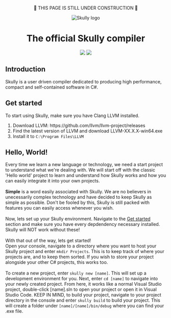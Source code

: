 <p align="center">🚧 THIS PAGE IS STILL UNDER CONSTRUCTION 🚧</p>
<p align="center">
  <img alt="Skully logo" src="https://media.discordapp.net/attachments/671694363235057675/1067004440554512454/image.png">
</p>
<h1 align="center">The official Skully compiler</h1>
<p align="center">
  <img src="https://github.com/Draugr-official/Skully/actions/workflows/dotnet.yml/badge.svg">
  <img src="https://img.shields.io/badge/version-0.0.1-blue">
</p>

<h2>Introduction</h2>
<p>Skully is a user driven compiler dedicated to producing high performance, compact and self-contained software in C#.</p>

<h2>Get started</h2>
<p>
  To start using Skully, make sure you have Clang LLVM installed.
  <ol>
    <li>Download LLVM: https://github.com/llvm/llvm-project/releases</li>
    <li>Find the latest version of LLVM and download LLVM-XX.X.X-win64.exe</li>
    <li>Install it to <code>C:\Program Files\LLVM</code></li>
  </ol>
</p>

<h2>Hello, World!</h2>
<p>Every time we learn a new language or technology, we need a start project to understand what we're dealing with. We will start off with the classic 'Hello world' project to learn and understand how Skully works and how you can easily integrate it into your own projects.
<br>
<br>
<strong>Simple</strong> is a word easily associated with Skully. We are no believers in unecessarily complex technology and have decided to keep Skully as simple as possible. Don't be fooled by this, Skully is still packed with features you can easily access whenever you wish.
<br>
<br>
Now, lets set up your Skully environment. Navigate to the <a href="#get-started">Get started</a> section and make sure you have every depdendency necessary installed. Skully will NOT work without these!
<br>
<br>
With that out of the way, lets get started!
<br>
Open your console, navigate to a directory where you want to host your Skully project and enter <code>mkdir Projects</code>. This is to keep track of where your projects are, and to keep them sorted. If you wish to store your project alongside your other C# projects, this works too.
<br>
<br>
To create a new project, enter <code>skully new [name]</code>. This will set up a development environment for you. Next, enter <code>cd [name]</code> to navigate into your newly created project. From here, it works like a normal Visual Studio project, double-click [name].sln to open your project or open it in Visual Studio Code. KEEP IN MIND, to build your project, navigate to your project directory in the console and enter <code>skully build</code> to build your project. This will create a folder under <code>[name]/[name]/bin/debug</code> where you can find your .exe file.
</p>
